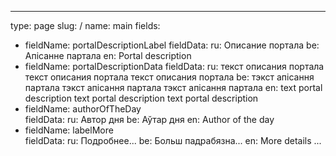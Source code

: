 ---
type: page
slug: /
name: main
fields:
  - fieldName: portalDescriptionLabel
    fieldData: 
      ru: Описание портала
      be: Апісанне партала
      en: Portal description
  - fieldName: portalDescriptionData
    fieldData: 
      ru: текст описания портала текст описания портала текст описания портала
      be: тэкст апісання партала тэкст апісання партала тэкст апісання партала
      en: text portal description text portal description  text portal description     
  - fieldName: authorOfTheDay    
    fieldData:
      ru: Автор дня
      be: Аўтар дня
      en: Author of the day
  - fieldName: labelMore    
    fieldData:
      ru: Подробнее...
      be: Больш падрабязна...
      en: More details ...      
      

